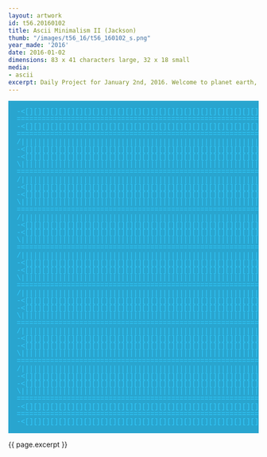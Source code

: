 ```yaml
---
layout: artwork
id: t56.20160102
title: Ascii Minimalism II (Jackson)
thumb: "/images/t56_16/t56_160102_s.png"
year_made: '2016'
date: 2016-01-02
dimensions: 83 x 41 characters large, 32 x 18 small
media:
- ascii
excerpt: Daily Project for January 2nd, 2016. Welcome to planet earth, Jackson Leo Bernard Kelly.
---
```


<style>
    pre {
        background-color: #29A5CF;
        color: #33CCFF;
        font-family: "Courier New",Courier,"Lucida Sans Typewriter","Lucida Typewriter",monospace;
        font-size: .875rem;
        line-height: .95rem;
    }

    @media screen and (max-width: 600px) {
      .ascii-large {
        display: none;
      }
      pre {
        width: 265px;
      }
    }
    @media screen and (min-width: 600px){
        .ascii-small {
          display: none;
      }
    }
</style>

<pre class="ascii-large">

  -<[][][][][][][][][][][][][][][][][][][][][][][][][][][][][][][][][][][][][]>-
  ==============================================================================
  -<[][][][][][][][][][][][][][][][][][][][][][][][][][][][][][][][][][][][][]>-
  ==============================================================================
  /||||||||||||||||||||||||||||||||||||||||||||||||||||||||||||||||||||||||||||\
  -<[][][][][][][][][][][][][][][][][][][][][][][][][][][][][][][][][][][][][]>-
  -<[][][][][][][][][][][][][][][][][][][][][][][][][][][][][][][][][][][][][]>-
  \||||||||||||||||||||||||||||||||||||||||||||||||||||||||||||||||||||||||||||/
  ==============================================================================
  /||||||||||||||||||||||||||||||||||||||||||||||||||||||||||||||||||||||||||||\
  -<[][][][][][][][][][][][][][][][][][][][][][][][][][][][][][][][][][][][][]>-
  -<[][][][][][][][][][][][][][][][][][][][][][][][][][][][][][][][][][][][][]>-
  \||||||||||||||||||||||||||||||||||||||||||||||||||||||||||||||||||||||||||||/
  ==============================================================================
  /||||||||||||||||||||||||||||||||||||||||||||||||||||||||||||||||||||||||||||\
  -<[][][][][][][][][][][][][][][][][][][][][][][][][][][][][][][][][][][][][]>-
  -<[][][][][][][][][][][][][][][][][][][][][][][][][][][][][][][][][][][][][]>-
  \||||||||||||||||||||||||||||||||||||||||||||||||||||||||||||||||||||||||||||/
  ==============================================================================
  /||||||||||||||||||||||||||||||||||||||||||||||||||||||||||||||||||||||||||||\
  -<[][][][][][][][][][][][][][][][][][][][][][][][][][][][][][][][][][][][][]>-
  -<[][][][][][][][][][][][][][][][][][][][][][][][][][][][][][][][][][][][][]>-
  \||||||||||||||||||||||||||||||||||||||||||||||||||||||||||||||||||||||||||||/
  ==============================================================================
  /||||||||||||||||||||||||||||||||||||||||||||||||||||||||||||||||||||||||||||\
  -<[][][][][][][][][][][][][][][][][][][][][][][][][][][][][][][][][][][][][]>-
  -<[][][][][][][][][][][][][][][][][][][][][][][][][][][][][][][][][][][][][]>-
  \||||||||||||||||||||||||||||||||||||||||||||||||||||||||||||||||||||||||||||/
  ==============================================================================
  /||||||||||||||||||||||||||||||||||||||||||||||||||||||||||||||||||||||||||||\
  -<[][][][][][][][][][][][][][][][][][][][][][][][][][][][][][][][][][][][][]>-
  -<[][][][][][][][][][][][][][][][][][][][][][][][][][][][][][][][][][][][][]>-
  \||||||||||||||||||||||||||||||||||||||||||||||||||||||||||||||||||||||||||||/
  ==============================================================================
  /||||||||||||||||||||||||||||||||||||||||||||||||||||||||||||||||||||||||||||\
  -<[][][][][][][][][][][][][][][][][][][][][][][][][][][][][][][][][][][][][]>-
  -<[][][][][][][][][][][][][][][][][][][][][][][][][][][][][][][][][][][][][]>-
  \||||||||||||||||||||||||||||||||||||||||||||||||||||||||||||||||||||||||||||/
  ==============================================================================
  -<[][][][][][][][][][][][][][][][][][][][][][][][][][][][][][][][][][][][][]>-
  ==============================================================================
  -<[][][][][][][][][][][][][][][][][][][][][][][][][][][][][][][][][][][][][]>-

</pre>

<pre class="ascii-small">
 -<[][][][][][][][][][][][][]>-
 ==============================
 -<[][][][][][][][][][][][][]>-
 \||||||||||||||||||||||||||||/
 ==============================
 /||||||||||||||||||||||||||||\
 -<[][][][][][][][][][][][][]>-
 -<[][][][][][][][][][][][][]>-
 \||||||||||||||||||||||||||||/
 ==============================
 /||||||||||||||||||||||||||||\
 -<[][][][][][][][][][][][][]>-
 -<[][][][][][][][][][][][][]>-
 \||||||||||||||||||||||||||||/
 ==============================
 /||||||||||||||||||||||||||||\
 -<[][][][][][][][][][][][][]>-
 ==============================
 -<[][][][][][][][][][][][][]>-
</pre>

{{ page.excerpt }}
